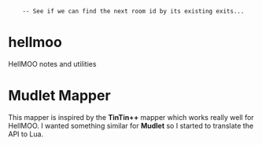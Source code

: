         -- See if we can find the next room id by its existing exits...
# hellmoo
HellMOO notes and utilities

# Mudlet Mapper
This mapper is inspired by the **TinTin++** mapper which works really well for HellMOO. I wanted something similar for **Mudlet** so I started to translate the API to Lua.

